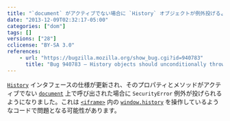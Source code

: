 ```yaml
---
title: "`document` がアクティブでない場合に `History` オブジェクトが例外投げるようになりました"
date: "2013-12-09T02:32:17-05:00"
categories: ["dom"]
tags: []
versions: ["28"]
cclicense: "BY-SA 3.0"
references:
    - url: "https://bugzilla.mozilla.org/show_bug.cgi?id=940783"
      title: "Bug 940783 – History objects should unconditionally throw if their inner is not current"
---
```

[`History`](https://developer.mozilla.org/ja/docs/Web/API/History) インタフェースの仕様が更新され、そのプロパティとメソッドがアクティブでない [`document`](https://developer.mozilla.org/ja/docs/Web/API/document) 上で呼び出された場合に `SecurityError` 例外が投げられるようになりました。これは [`<iframe>`](https://developer.mozilla.org/ja/docs/Web/HTML/Element/iframe) 内の [`window.history`](https://developer.mozilla.org/ja/docs/Web/API/window.history) を操作しているようなコードで問題となる可能性があります。
